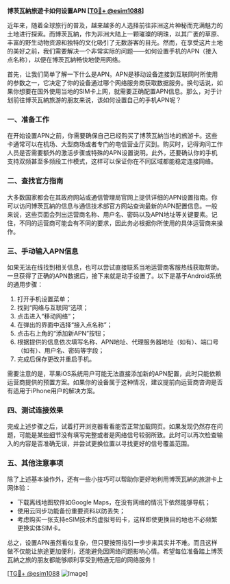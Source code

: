 **博茨瓦納旅遊卡如何设置APN [[TG💪+ @esim1088](https://t.me/s/esim1088)]**

近年来，随着全球旅行的普及，越来越多的人选择前往非洲这片神秘而充满魅力的土地进行探索。而博茨瓦納，作为非洲大陆上一颗璀璨的明珠，以其广袤的草原、丰富的野生动物资源和独特的文化吸引了无数游客的目光。然而，在享受这片土地的美好之前，我们需要解决一个非常实际的问题——如何设置手机的APN（接入点名称），以便在博茨瓦納畅快地使用网络。

首先，让我们简单了解一下什么是APN。APN是移动设备连接到互联网时所使用的参数之一，它决定了你的设备通过哪个网络服务商获取数据服务。换句话说，如果你想要在国外使用当地的SIM卡上网，就需要正确配置APN信息。那么，对于计划前往博茨瓦納旅游的朋友来说，该如何设置自己的手机APN呢？

### 一、准备工作

在开始设置APN之前，你需要确保自己已经购买了博茨瓦納当地的旅游卡。这些卡通常可以在机场、大型商场或者专门的电信营业厅买到。购买时，记得询问工作人员是否需要额外的激活步骤或特殊的APN设置说明。此外，还要确认你的手机支持双频甚至多频段工作模式，这样可以保证你在不同区域都能稳定连接网络。

### 二、查找官方指南

大多数国家都会在其政府网站或通信管理局官网上提供详细的APN设置指南。你可以访问博茨瓦納的信息与通信技术部官方网站查询最新的APN配置信息。一般来说，这些页面会列出运营商名称、用户名、密码以及APN地址等关键要素。记住，不同的运营商可能会有不同的要求，因此务必根据你所使用的具体运营商来操作。

### 三、手动输入APN信息

如果无法在线找到相关信息，也可以尝试直接联系当地运营商客服热线获取帮助。一旦获得了正确的APN数据后，接下来就是动手设置了。以下是基于Android系统的通用步骤：

1. 打开手机设置菜单；
2. 找到“网络与互联网”选项；
3. 点击进入“移动网络”；
4. 在弹出的界面中选择“接入点名称”；
5. 点击右上角的“添加新APN”按钮；
6. 根据提供的信息依次填写名称、APN地址、代理服务器地址（如有）、端口号（如有）、用户名、密码等字段；
7. 完成后保存更改并重启手机。

需要注意的是，苹果iOS系统用户可能无法直接添加新的APN配置，此时只能依赖运营商提供的预置方案。如果你的设备属于这种情况，建议提前向运营商咨询是否有适用于iPhone用户的解决方案。

### 四、测试连接效果

完成上述步骤之后，试着打开浏览器看看能否正常加载网页。如果发现仍然存在问题，可能是某些细节没有填写完整或者是网络信号较弱所致。此时可以再次检查输入的内容是否准确无误，并尝试更换位置以寻找更好的信号覆盖范围。

### 五、其他注意事项

除了上述基本操作外，还有一些小技巧可以帮助你更好地利用博茨瓦納的旅游卡上网体验：
- 下载离线地图软件如Google Maps，在没有网络的情况下依然能够导航；
- 使用云同步功能备份重要资料以防丢失；
- 考虑购买一张支持eSIM技术的虚拟号码卡，这样即使更换目的地也不必频繁更换实体SIM卡。

总之，设置APN虽然看似复杂，但只要按照指引一步步来其实并不难。而且这样做不仅能让旅途更加便利，还能避免因网络问题影响心情。希望每位准备踏上博茨瓦納之旅的朋友都能够顺利享受到畅通无阻的网络服务！

[[TG💪+ @esim1088](https://t.me/s/esim1088) ![Image](https://i.postimg.cc/4NQfJmqS/Snipaste-2025-05-13-00-14-12.png)]